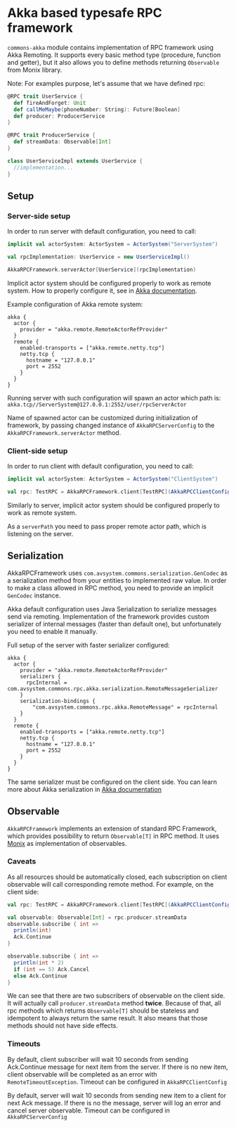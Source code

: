 # Akka based typesafe RPC framework

`commons-akka` module contains implementation of RPC framework using Akka Remoting. It supports every basic method type (procedure, function and getter), but it also allows you to define methods returning `Observable` from Monix library.

Note: For examples purpose, let's assume that we have defined rpc:
```scala
@RPC trait UserService {
  def fireAndForget: Unit
  def callMeMaybe(phoneNumber: String): Future[Boolean]
  def producer: ProducerService
}

@RPC trait ProducerService {
  def streamData: Observable[Int]
}

class UserServiceImpl extends UserService {
  //implementation...
}
```

## Setup

### Server-side setup

In order to run server with default configuration, you need to call:
```scala
implicit val actorSystem: ActorSystem = ActorSystem("ServerSystem")

val rpcImplementation: UserService = new UserServiceImpl()

AkkaRPCFramework.serverActor[UserService](rpcImplementation)
```

Implicit actor system should be configured properly to work as remote system. How to properly configure it, see in
[Akka documentation](http://doc.akka.io/docs/akka/current/scala/remoting.html#Preparing_your_ActorSystem_for_Remoting).

Example configuration of Akka remote system:
```hocon
akka {
  actor {
    provider = "akka.remote.RemoteActorRefProvider"
  }
  remote {
    enabled-transports = ["akka.remote.netty.tcp"]
    netty.tcp {
      hostname = "127.0.0.1"
      port = 2552
    }
  }
}
```

Running server with such configuration will spawn an actor which path is:
`akka.tcp//ServerSystem@127.0.0.1:2552/user/rpcServerActor`

Name of spawned actor can be customized during initialization of framework, by passing changed instance of `AkkaRPCServerConfig` to the `AkkaRPCFramework.serverActor` method.

### Client-side setup
In order to run client with default configuration, you need to call:
```scala
implicit val actorSystem: ActorSystem = ActorSystem("ClientSystem")

val rpc: TestRPC = AkkaRPCFramework.client[TestRPC](AkkaRPCClientConfig(serverPath = "akka.tcp//ServerSystem@127.0.0.1:2552/user/rpcServerActor"))
```

Similarly to server, implicit actor system should be configured properly to work as remote system.

As a `serverPath` you need to pass proper remote actor path, which is listening on the server.

## Serialization

AkkaRPCFramework uses `com.avsystem.commons.serialization.GenCodec` as a serialization method from your entities to
implemented raw value. In order to make a class allowed in RPC method, you need to provide an implicit `GenCodec` instance.

Akka default configuration uses Java Serialization to serialize messages send via remoting.
Implementation of the framework provides custom serializer of internal messages (faster than default one),
but unfortunately you need to enable it manually.

Full setup of the server with faster serializer configured:
```hocon
akka {
  actor {
    provider = "akka.remote.RemoteActorRefProvider"
    serializers {
      rpcInternal = com.avsystem.commons.rpc.akka.serialization.RemoteMessageSerializer
    }
    serialization-bindings {
        "com.avsystem.commons.rpc.akka.RemoteMessage" = rpcInternal
    }
  }
  remote {
    enabled-transports = ["akka.remote.netty.tcp"]
    netty.tcp {
      hostname = "127.0.0.1"
      port = 2552
    }
  }
}
```
The same serializer must be configured on the client side.
You can learn more about Akka serialization in [Akka documentation](http://doc.akka.io/docs/akka/current/scala/serialization.html#Configuration)

## Observable
`AkkaRPCFramework` implements an extension of standard RPC Framework, which provides possibility to return `Observable[T]`
in RPC method. It uses [Monix](https://monix.io/) as implementation of observables.

### Caveats
As all resources should be automatically closed, each subscription on client observable will call corresponding remote method.
For example, on the client side:
```scala
val rpc: TestRPC = AkkaRPCFramework.client[TestRPC](AkkaRPCClientConfig(serverPath = "akka.tcp//ServerSystem@127.0.0.1:2552/user/rpcServerActor"))

val observable: Observable[Int] = rpc.producer.streamData
observable.subscribe { int =>
  println(int)
  Ack.Continue
}

observable.subscribe { int =>
  println(int * 2)
  if (int == 5) Ack.Cancel
  else Ack.Continue
}
```
We can see that there are two subscribers of observable on the client side. It will actually call
`producer.streamData` method **twice**. Because of that, all rpc methods which returns `Observable[T]`
should be stateless and idempotent to always return the same result. It also means that those methods should not
have side effects.

### Timeouts
By default, client subscriber will wait 10 seconds from sending Ack.Continue message for next item from the server.
If there is no new item, client observable will be completed as an error with `RemoteTimeoutException`.
Timeout can be configured in `AkkaRPCClientConfig`

By default, server will wait 10 seconds from sending new item to a client for next Ack message.
If there is no the message, server will log an error and cancel server observable.
Timeout can be configured in `AkkaRPCServerConfig`